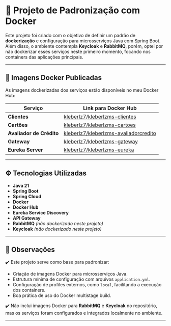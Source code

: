 # 🚀 Projeto de Padronização com Docker

Este projeto foi criado com o objetivo de definir um padrão de **dockerização** e configuração para microsserviços Java com Spring Boot. Além disso, o ambiente contempla **Keycloak** e **RabbitMQ**, porém, optei por não dockerizar esses serviços neste primeiro momento, focando nos containers das aplicações principais.

---

## 🐳 Imagens Docker Publicadas

As imagens dockerizadas dos serviços estão disponíveis no meu Docker Hub:

| Serviço                 | Link para Docker Hub                                                                                                                                                   |
|-------------------------|------------------------------------------------------------------------------------------------------------------------------------------------------------------------|
| **Clientes**            | [kleberlz7/kleberlzms-clientes](https://hub.docker.com/repository/docker/kleberlz7/kleberlzms-clientes/general)                                                      |
| **Cartões**             | [kleberlz7/kleberlzms-cartoes](https://hub.docker.com/repository/docker/kleberlz7/kleberlzms-cartoes)                                                                 |
| **Avaliador de Crédito**| [kleberlz7/kleberlzms-avaliadorcredito](https://hub.docker.com/repository/docker/kleberlz7/kleberlzms-avaliadorcredito)                                              |
| **Gateway**             | [kleberlz7/kleberlzms-gateway](https://hub.docker.com/repository/docker/kleberlz7/kleberlzms-gateway)                                                                 |
| **Eureka Server**       | [kleberlz7/kleberlzms-eureka](https://hub.docker.com/repository/docker/kleberlz7/kleberlzms-eureka)                                                                   |

---

## ⚙️ Tecnologias Utilizadas

- **Java 21**
- **Spring Boot**
- **Spring Cloud**
- **Docker**
- **Docker Hub**
- **Eureka Service Discovery**
- **API Gateway**
- **RabbitMQ** *(não dockerizado neste projeto)*
- **Keycloak** *(não dockerizado neste projeto)*

---

## 📝 Observações

✔️ Este projeto serve como base para padronizar:

- Criação de imagens Docker para microsserviços Java.
- Estrutura mínima de configuração com arquivos `application.yml`.
- Configuração de profiles externos, como `local`, facilitando a execução dos containers.
- Boa prática de uso do Docker multistage build.

✔️ Não inclui imagens Docker para **RabbitMQ** e **Keycloak** no repositório, mas os serviços foram configurados e integrados localmente no ambiente.

---
